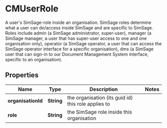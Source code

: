 

# CMUserRole

A user's SimSage-role inside an organisation.  SimSage roles determine what a user can do/access inside SimSage and are specific to SimSage.  Roles include admin (a SimSage administrator, super-user), manager (a SimSage manager, a user that has super-user access to one and one organisation only), operator (a SimSage operator, a user that can access the SimSage operator interface for a specific organisation), dms (a SimSage user that can sign-in to our Document Management System interface, specific to an organisation).

## Properties

| Name | Type | Description | Notes |
|------------ | ------------- | ------------- | -------------|
|**organisationId** | **String** | the organisation (its guid id) this role applies to |  |
|**role** | **String** | the SimSage role inside this organisation |  |



